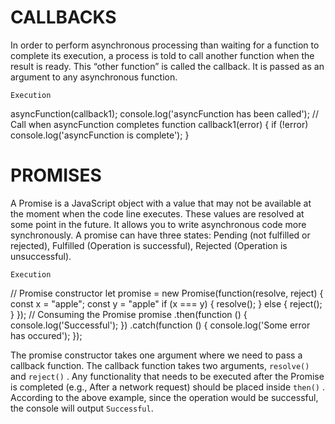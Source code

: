 # CALLBACKS 

In order to perform asynchronous processing than waiting for a function to complete its execution, a process is told to call another function when the result is ready. This “other function” is called the callback. It is passed as an argument to any asynchronous function.

`Execution`

asyncFunction(callback1);
console.log('asyncFunction has been called');
// Call when asyncFunction completes
function callback1(error) {
  if (!error) console.log('asyncFunction is complete');
}

# PROMISES

A Promise is a JavaScript object with a value that may not be available at the moment when the code line executes. These values are resolved at some point in the future. It allows you to write asynchronous code more synchronously. A promise can have three states: Pending (not fulfilled or rejected), Fulfilled (Operation is successful), Rejected (Operation is unsuccessful).

`Execution`

// Promise constructor
let promise = new Promise(function(resolve, reject) {
     const x = "apple";
     const y = "apple"
if (x === y) {
        resolve();
     } else {
        reject();
     }
});
// Consuming the Promise
promise
   .then(function () {
      console.log('Successful');
   })
   .catch(function () {
      console.log('Some error has occured');
   });

The promise constructor takes one argument where we need to pass a callback function. The callback function takes two arguments, `resolve()` and `reject()` . Any functionality that needs to be executed after the Promise is completed (e.g., After a network request) should be placed inside `then()` . According to the above example, since the operation would be successful, the console will output `Successful`.